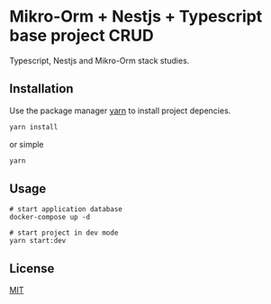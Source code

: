 # Mikro-Orm + Nestjs + Typescript base project CRUD

Typescript, Nestjs and Mikro-Orm stack studies.

## Installation

Use the package manager [yarn](https://yarnpkg.com/getting-started/usage) to install project depencies.

```bash
yarn install
```

or simple

```bash
yarn
```

## Usage

```shell
# start application database
docker-compose up -d

# start project in dev mode
yarn start:dev
```

## License
[MIT](https://choosealicense.com/licenses/mit/)